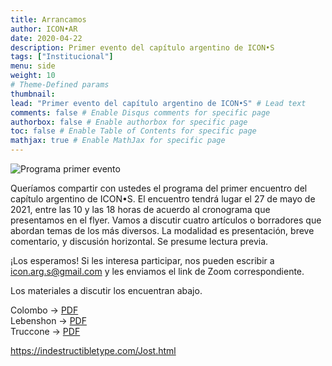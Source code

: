 ```yaml
---
title: Arrancamos
author: ICON•AR
date: 2020-04-22
description: Primer evento del capítulo argentino de ICON•S
tags: ["Institucional"]
menu: side 
weight: 10
# Theme-Defined params
thumbnail: 
lead: "Primer evento del capítulo argentino de ICON•S" # Lead text
comments: false # Enable Disqus comments for specific page
authorbox: false # Enable authorbox for specific page
toc: false # Enable Table of Contents for specific page
mathjax: true # Enable MathJax for specific page
---
```


![Programa primer evento](/img/flyer.png "Flyer")


Queríamos compartir con ustedes el programa del primer encuentro del capítulo argentino de ICON•S. El encuentro tendrá lugar el 27 de mayo de 2021, entre las 10 y las 18 horas de acuerdo al cronograma que presentamos en el flyer. Vamos a discutir cuatro artículos o borradores que abordan temas de los más diversos. La modalidad es presentación, breve comentario, y discusión horizontal. Se presume lectura previa.

¡Los esperamos! Si les interesa participar, nos pueden escribir a icon.arg.s@gmail.com y les enviamos el link de Zoom correspondiente.

Los materiales a discutir los encuentran abajo.

Colombo → [PDF](/files/papers/Colombo_icon_ar_2021.pdf)  
Lebenshon → [PDF](/files/papers/Lebensohn_icon_ar_2021.pdf)  
Truccone → [PDF](/files/papers/Truccone_icon_ar_2021_2.pdf)  

https://indestructibletype.com/Jost.html 






